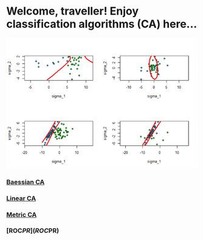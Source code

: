 # Welcome, traveller! Enjoy classification algorithms (CA) here...

![plug-in](Baessian/images/plug-in_quadro.png)

### [Baessian CA](Baessian)
### [Linear CA](Linear)
### [Metric CA](Metric)
### [ROC$PR](ROC$PR)